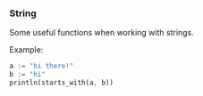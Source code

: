 ### String

Some useful functions when working with strings.

Example:

```rust
a := "hi there!"
b := "hi"
println(starts_with(a, b))
```
